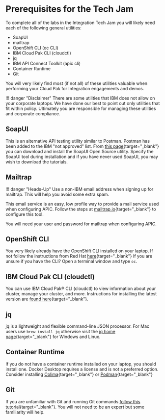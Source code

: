 # Prerequisites for the Tech Jam

To complete all of the labs in the Integration Tech Jam you will likely need each of the following general utilities:

- SoapUI
- mailtrap
- OpenShift CLI (oc CLI)
- IBM Cloud Pak CLI (cloudctl)
- jq
- IBM API Connect Toolkit (apic cli)
- Container Runtime
- Git

You will very likely find most (if not all) of these utilities valuable when performing your Cloud Pak for Integration engagements and demos.

!!! danger "Disclaimer"
    There are some utilities that IBM does not allow on your corporate laptops.  We have done our best to point out only utilities that fit within policy.  Ultimately you are responsible for managing these utilities and corporate compliance.

## SoapUI

This is an alternative API testing utility similar to Postman.  Postman has been added to the IBM "not approved" list.  From [this page](https://www.soapui.org/downloads/soapui/){target="_blank"} you can download and install the SoapUI Open Source utility.  Specify the SoapUI tool during installation and if you have never used SoapUI, you may wish to download the tutorials.

## Mailtrap

!!! danger "Heads-Up"
    Use a non-IBM email address when signing up for mailtrap.  This will help you avoid some extra spam.

This email service is an easy, low profile way to provide a mail service used when configuring APIC.  Follow the steps at [mailtrap.io](https://mailtrap.io/){target="_blank"} to configure this tool.  

You will need your user and password for mailtrap when configuring APIC.

## OpenShift CLI

You very likely already have the OpenShift CLI installed on your laptop.  If not follow the instructions from Red Hat [here](https://docs.openshift.com/container-platform/4.10/cli_reference/openshift_cli/getting-started-cli.html){target="_blank"}  If you are unsure if you have the CLI?  Open a terminal window and type `oc`.

## IBM Cloud Pak CLI (cloudctl)

You can use IBM Cloud Pak® CLI (cloudctl) to view information about your cluster, manage your cluster, and more.  Instructions for installing the latest version are [found here](https://www.ibm.com/docs/en/cloud-paks/cp-integration/2022.2?topic=SSGT7J_22.2/cloudctl/3.x.x/install_cli.html){target="_blank"}.

## jq

jq is a lightweight and flexible command-line JSON processor.  For Mac users use `brew install jq` otherwise visit the [jq home page](https://stedolan.github.io/jq/){target="_blank"} for Windows and Linux.

## Container Runtime

If you do not have a container runtime installed on your laptop, you should install one.  Docker Desktop requires a license and is not a preferred option.  Consider installing [Colima](https://github.com/abiosoft/colima){target="_blank"} or [Podman](https://podman.io/){target="_blank"}

## Git

If you are unfamiliar with Git and running Git commands [follow this tutorial](https://docs.github.com/en/get-started/quickstart/set-up-git){target="_blank"}.  You will not need to be an expert but some familiarity will help.
